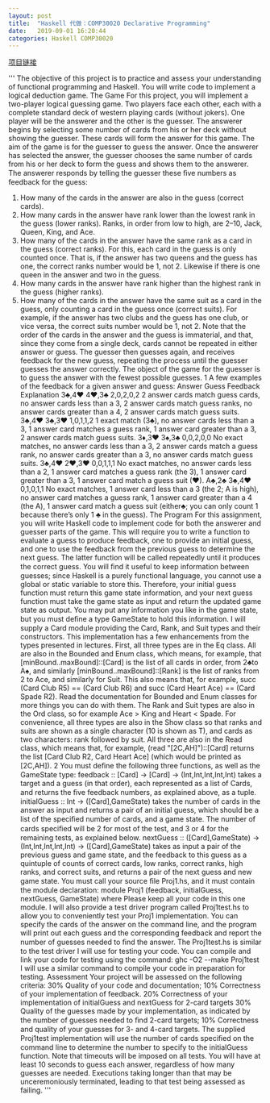 ```yaml
---
layout: post
title:  "Haskell 代做：COMP30020 Declarative Programming"
date:   2019-09-01 16:20:44
categories: Haskell COMP30020
---
```


[项目链接](https://github.com/codesedu/COMP30020)

'''
The objective of this project is to practice and assess your understanding of functional programming and Haskell. You will write code to implement a logical deduction game.
The Game
For this project, you will implement a two-player logical guessing game. Two players face each other, each with a complete standard deck of western playing cards (without jokers). One player will be the answerer and the other is the guesser. The answerer begins by selecting some number of cards from his or her deck without showing the guesser. These cards will form the answer for this game. The aim of the game is for the guesser to guess the answer. Once the answerer has selected the answer, the guesser chooses the same number of cards from his or her deck to form the guess and shows them to the answerer. The answerer responds by telling the guesser these ﬁve numbers as feedback for the guess:
1. How many of the cards in the answer are also in the guess (correct cards).
2. How many cards in the answer have rank lower than the lowest rank in the guess (lower ranks). Ranks, in order from low to high, are 2–10, Jack, Queen, King, and Ace.
3. How many of the cards in the answer have the same rank as a card in the guess (correct ranks). For this, each card in the guess is only counted once. That is, if the answer has two queens and the guess has one, the correct ranks number would be 1, not 2. Likewise if there is one queen in the answer and two in the guess.
4. How many cards in the answer have rank higher than the highest rank in the guess (higher ranks).
5. How many of the cards in the answer have the same suit as a card in the guess, only counting a card in the guess once (correct suits). For example, if the answer has two clubs and the guess has one club, or vice versa, the correct suits number would be 1, not 2.
Note that the order of the cards in the answer and the guess is immaterial, and that, since they come from a single deck, cards cannot be repeated in either answer or guess. The guesser then guesses again, and receives feedback for the new guess, repeating the process until the guesser guesses the answer correctly. The object of the game for the guesser is to guess the answer with the fewest possible guesses.
1
A few examples of the feedback for a given answer and guess:
Answer Guess Feedback Explanation 3♣,4♥ 4♥,3♣ 2,0,2,0,2 2 answer cards match guess cards, no answer cards less than a 3, 2 answer cards match guess ranks, no answer cards greater than a 4, 2 answer cards match guess suits. 3♣,4♥ 3♣,3♥ 1,0,1,1,2 1 exact match (3♣), no answer cards less than a 3, 1 answer card matches a guess rank, 1 answer card greater than a 3, 2 answer cards match guess suits. 3♦,3♥ 3♠,3♣ 0,0,2,0,0 No exact matches, no answer cards less than a 3, 2 answer cards match a guess rank, no answer cards greater than a 3, no answer cards match guess suits. 3♣,4♥ 2♥,3♥ 0,0,1,1,1 No exact matches, no answer cards less than a 2, 1 answer card matches a guess rank (the 3), 1 answer card greater than a 3, 1 answer card match a guess suit (♥). A♣,2♣ 3♣,4♥ 0,1,0,1,1 No exact matches, 1 answer card less than a 3 (the 2; A is high), no answer card matches a guess rank, 1 answer card greater than a 4 (the A), 1 answer card match a guess suit (either♣; you can only count 1 because there’s only 1 ♣ in the guess).
The Program
For this assignment, you will write Haskell code to implement code for both the answerer and guesser parts of the game. This will require you to write a function to evaluate a guess to produce feedback, one to provide an initial guess, and one to use the feedback from the previous guess to determine the next guess. The latter function will be called repeatedly until it produces the correct guess. You will ﬁnd it useful to keep information between guesses; since Haskell is a purely functional language, you cannot use a global or static variable to store this. Therefore, your initial guess function must return this game state information, and your next guess function must take the game state as input and return the updated game state as output. You may put any information you like in the game state, but you must deﬁne a type GameState to hold this information. I will supply a Card module providing the Card, Rank, and Suit types and their constructors. This implementation has a few enhancements from the types presented in lectures. First, all three types are in the Eq class. All are also in the Bounded and Enum class, which means, for example, that [minBound..maxBound]::[Card] is the list of all cards in order, from 2♣to A♠, and similarly [minBound..maxBound]::[Rank] is the list of ranks from 2 to Ace, and similarly for Suit. This also means that, for example, succ (Card Club R5) == (Card Club R6) and succ (Card Heart Ace) == (Card Spade R2). Read the documentation for Bounded and Enum classes for more things you can do with them. The Rank and Suit types are also in the Ord class, so for example Ace > King and Heart < Spade. For convenience, all three types are also in the Show class so that ranks and suits are shown as a single character (10 is shown as T), and cards as two characters: rank followed by suit. All three are also in the Read class, which means that, for example, (read "[2C,AH]")::[Card] returns the list [Card Club R2, Card Heart Ace] (which would be printed as [2C,AH]).
2
You must deﬁne the following three functions, as well as the GameState type: feedback :: [Card] → [Card] → (Int,Int,Int,Int,Int) takes a target and a guess (in that order), each represented as a list of Cards, and returns the ﬁve feedback numbers, as explained above, as a tuple. initialGuess :: Int → ([Card],GameState) takes the number of cards in the answer as input and returns a pair of an initial guess, which should be a list of the speciﬁed number of cards, and a game state. The number of cards speciﬁed will be 2 for most of the test, and 3 or 4 for the remaining tests, as explained below. nextGuess :: ([Card],GameState) → (Int,Int,Int,Int,Int) → ([Card],GameState) takes as input a pair of the previous guess and game state, and the feedback to this guess as a quintuple of counts of correct cards, low ranks, correct ranks, high ranks, and correct suits, and returns a pair of the next guess and new game state.
You must call your source ﬁle Proj1.hs, and it must contain the module declaration:
module Proj1 (feedback, initialGuess, nextGuess, GameState) where
Please keep all your code in this one module. I will also provide a test driver program called Proj1test.hs to allow you to conveniently test your Proj1 implementation. You can specify the cards of the answer on the command line, and the program will print out each guess and the corresponding feedback and report the number of guesses needed to ﬁnd the answer. The Proj1test.hs is similar to the test driver I will use for testing your code. You can compile and link your code for testing using the command:
ghc -O2 --make Proj1test
I will use a similar command to compile your code in preparation for testing.
Assessment
Your project will be assessed on the following criteria:
30% Quality of your code and documentation; 10% Correctness of your implementation of feedback. 20% Correctness of your implementation of initialGuess and nextGuess for 2-card targets 30% Quality of the guesses made by your implementation, as indicated by the number of guesses needed to ﬁnd 2-card targets; 10% Correctness and quality of your guesses for 3- and 4-card targets.
The supplied Proj1test implementation will use the number of cards speciﬁed on the command line to determine the number to specify to the initialGuess function. Note that timeouts will be imposed on all tests. You will have at least 10 seconds to guess each answer, regardless of how many guesses are needed. Executions taking longer than that may be unceremoniously terminated, leading to that test being assessed as failing. 
'''


